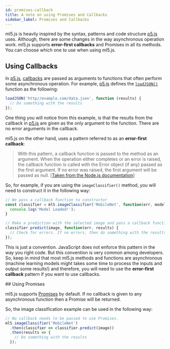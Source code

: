 ```yaml
---
id: promises-callback
title: A note on using Promises and Callbacks
sidebar_label: Promises and Callbacks
---
```


ml5.js is heavily inspired by the syntax, patterns and code structure [p5.js](https://p5js.org/) uses. Although, there are some changes in the way asynchronous operation work. ml5.js supports <b>error-first callbacks</b> and Promises in all its methods. You can choose which one to use when using ml5.js.

## Using Callbacks

In [p5.js](https://p5js.org/), [callbacks](https://developer.mozilla.org/en-US/docs/Glossary/Callback_function) are passed as arguments to functions that often perform some asynchronous operation. For example, [p5.js](https://p5js.org/) defines the [`loadJSON()`](https://p5js.org/reference/#/p5/loadJSON) function as the following:

```javascript
loadJSON('http//example.com/data.json', function (results) {
  // Do something with the results
});
```

One thing you will notice from this example, is that the results from the callback in [p5.js](https://p5js.org/) are given as the only argument to the function. There are no error arguments in the callback.

ml5.js on the other hand, uses a pattern referred to as an <b>error-first callback</b>: 

>  With this pattern, a callback function is passed to the method as an argument. When the operation either completes or an error is raised, the callback function is called with the Error object (if any) passed as the first argument. If no error was raised, the first argument will be passed as null. [[Taken from the Node.js documentation](https://nodejs.org/api/errors.html#errors_error_first_callbacks)]

So, for example, if you are using the `imageClassifier()` method, you will need to construct it in the following way: 

```javascript
// We pass a callback function to constructor
const classifier = ml5.imageClassifier('MobileNet', function(err, model) {
  console.log('Model Loaded!');
}

// Make a prediction with the selected image and pass a callback function with two arguments
classifier.predict(image, function(err, results) {
  // Check for errors. If no errors, then do something with the results
});
```

This is just a convention. JavaScript does not enforce this pattern in the way you right code. But this convention is very common among developers. So, keep in mind that most ml5.js methods and functions are asynchronous (machine learning models  might takes some time to process the inputs and output some results!) and therefore, you will need to use the <b>error-first callback</b> pattern if you want to use callbacks.

## Using Promises

ml5.js supports [Promises](https://developer.mozilla.org/en-US/docs/Web/JavaScript/Reference/Global_Objects/Promise) by default. If no callback is given to any asynchronous function then a Promise will be returned. 

So, the image classification example can be used in the following way:

```javascript
// No callback needs to be passed to use Promises.
ml5.imageClassifier('MobileNet')
  .then(classifier => classifier.predict(image))
  .then(results => {
    // Do something with the results
  });
```